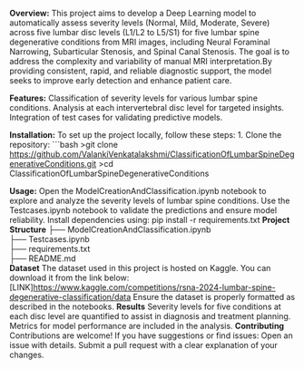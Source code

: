 **Overview:**
               This project aims to develop a Deep Learning model to automatically assess severity levels (Normal, Mild, Moderate, Severe) across five lumbar disc levels (L1/L2 to L5/S1) for 
               five lumbar spine degenerative conditions from MRI images, including Neural Foraminal Narrowing, Subarticular Stenosis, and Spinal Canal Stenosis. The goal is to address the 
               complexity and variability of manual MRI interpretation.By providing consistent, rapid, and reliable diagnostic support, the model seeks to improve early detection and enhance 
               patient care.
               
**Features:**
              Classification of severity levels for various lumbar spine conditions.
              Analysis at each intervertebral disc level for targeted insights.
              Integration of test cases for validating predictive models.
              
**Installation:**
              To set up the project locally, follow these steps:
              1. Clone the repository:
             ```bash
                >git clone https://github.com/ValankiVenkatalakshmi/ClassificationOfLumbarSpineDegenerativeConditions.git
                >cd ClassificationOfLumbarSpineDegenerativeConditions

**Usage:**
              Open the ModelCreationAndClassification.ipynb notebook to explore and analyze the severity levels of lumbar spine conditions.
              Use the Testcases.ipynb notebook to validate the predictions and ensure model reliability.
              Install dependencies using:
                      pip install -r requirements.txt
**Project Structure**
              ├── ModelCreationAndClassification.ipynb      
              ├── Testcases.ipynb          
              ├── requirements.txt         
              ├── README.md                     
**Dataset**
          The dataset used in this project is hosted on Kaggle. You can download it from the link below:
          [LINK]https://www.kaggle.com/competitions/rsna-2024-lumbar-spine-degenerative-classification/data
          Ensure the dataset is properly formatted as described in the notebooks.
**Results**
          Severity levels for five conditions at each disc level are quantified to assist in diagnosis and treatment planning.
          Metrics for model performance are included in the analysis.
**Contributing**
          Contributions are welcome! If you have suggestions or find issues:
              Open an issue with details.
              Submit a pull request with a clear explanation of your changes.





